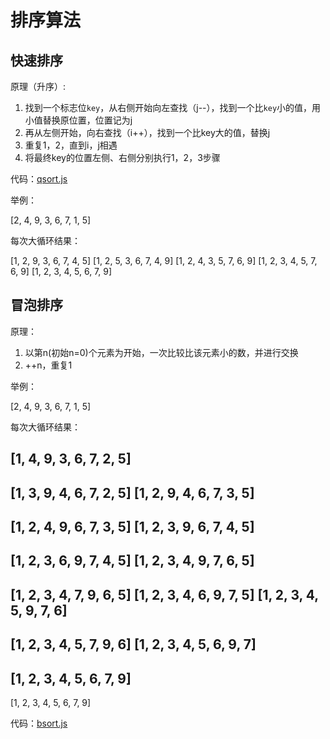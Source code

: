 # 排序算法

## 快速排序

原理（升序）:

1. 找到一个标志位`key`，从右侧开始向左查找（j--），找到一个比`key`小的值，用小值替换原位置，位置记为j
2. 再从左侧开始，向右查找（i++），找到一个比key大的值，替换j
3. 重复1，2，直到i，j相遇
4. 将最终key的位置左侧、右侧分别执行1，2，3步骤

代码：[qsort.js](./lib/qsort.js)

举例：

[2, 4, 9, 3, 6, 7, 1, 5]

每次大循环结果：

[1, 2, 9, 3, 6, 7, 4, 5]
[1, 2, 5, 3, 6, 7, 4, 9]
[1, 2, 4, 3, 5, 7, 6, 9]
[1, 2, 3, 4, 5, 7, 6, 9]
[1, 2, 3, 4, 5, 6, 7, 9]



## 冒泡排序

原理：

1. 以第n(初始n=0)个元素为开始，一次比较比该元素小的数，并进行交换
2. ++n，重复1

举例：

[2, 4, 9, 3, 6, 7, 1, 5]

每次大循环结果：


[1, 4, 9, 3, 6, 7, 2, 5]
 ------
[1, 3, 9, 4, 6, 7, 2, 5]
[1, 2, 9, 4, 6, 7, 3, 5]
------
[1, 2, 4, 9, 6, 7, 3, 5]
[1, 2, 3, 9, 6, 7, 4, 5]
------
[1, 2, 3, 6, 9, 7, 4, 5]
[1, 2, 3, 4, 9, 7, 6, 5]
------
[1, 2, 3, 4, 7, 9, 6, 5]
[1, 2, 3, 4, 6, 9, 7, 5]
[1, 2, 3, 4, 5, 9, 7, 6]
------
[1, 2, 3, 4, 5, 7, 9, 6]
[1, 2, 3, 4, 5, 6, 9, 7]
------

[1, 2, 3, 4, 5, 6, 7, 9]
------
[1, 2, 3, 4, 5, 6, 7, 9]

代码：[bsort.js](./lib/bsort.js)

